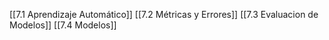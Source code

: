 [[7.1 Aprendizaje Automático]]
[[7.2 Métricas y Errores]]
[[7.3 Evaluacion de Modelos]]
[[7.4 Modelos]]
